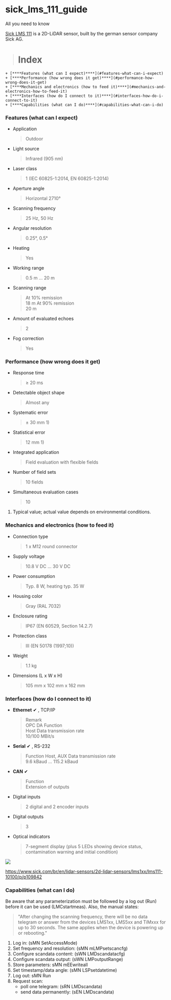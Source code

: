 # sick_lms_111_guide
All you need to know

[Sick LMS 111](https://www.sick.com/br/en/lidar-sensors/2d-lidar-sensors/lms1xx/lms111-10100/p/p109842) is a 2D-LiDAR sensor, built by the german sensor company Sick AG. 

> # Index
    + [****Features (what can I expect)****](#features-what-can-i-expect)
    + [****Performance (how wrong does it get)****](#performance-how-wrong-does-it-get)
    + [****Mechanics and electronics (how to feed it)****](#mechanics-and-electronics-how-to-feed-it)
    + [****Interfaces (how do I connect to it)****](#interfaces-how-do-i-connect-to-it)
    + [****Capabilities (what can I do)****](#capabilities-what-can-i-do)



<!-- TODO: add dropdown, turn this into HTML github page -->
### Features (what can I expect)

- Application
	> Outdoor

- Light source	
    > Infrared (905 nm)

- Laser class	
    >1 (IEC 60825-1:2014, EN 60825-1:2014)

- Aperture angle	
    > Horizontal	2710°
    
- Scanning frequency	
    > 25 Hz, 50 Hz

- Angular resolution	
    > 0.25°, 0.5°

- Heating	
    > Yes

- Working range	
    > 0.5 m ... 20 m

- Scanning range	
    > At 10% remission	
    >    18 m
    > At 90% remission	
    >    20 m

- Amount of evaluated echoes
    > 2

- Fog correction
    > Yes

### Performance (how wrong does it get)
- Response time	
    > ≥ 20 ms

- Detectable object shape	
    > Almost any

- Systematic error	
    > ± 30 mm 1)

- Statistical error	
    > 12 mm 1)

- Integrated application	
    > Field evaluation with flexible fields

- Number of field sets	
    > 10 fields

- Simultaneous evaluation cases	
    > 10

1) Typical value; actual value depends on environmental conditions.

### Mechanics and electronics (how to feed it)
- Connection type
    > 1 x M12 round connector

- Supply voltage   
    > 10.8 V DC ... 30 V DC

- Power consumption	
    > Typ. 8 W, heating typ. 35 W

- Housing color	
    > Gray (RAL 7032)

- Enclosure rating	
    > IP67 (EN 60529, Section 14.2.7)

- Protection class	
    > III (EN 50178 (1997;10))

- Weight	
    > 1.1 kg

- Dimensions (L x W x H)	
    > 105 mm x 102 mm x 162 mm

### Interfaces (how do I connect to it)


- **Ethernet**	✔ , TCP/IP
    > Remark	
    >     OPC DA
    > Function	
    >     Host
    > Data transmission rate	
    >     10/100 MBit/s

- **Serial**	✔ , RS-232
    > Function	Host, AUX
    > Data transmission rate	
    >    9.6 kBaud ... 115.2 kBaud

- **CAN**	✔
    > Function	
    >     Extension of outputs


- Digital inputs	
    > 2 digital and 2 encoder inputs

- Digital outputs	
    > 3

- Optical indicators	
    > 7-segment display (plus 5 LEDs showing device status, contamination warning and initial condition)

![](https://cdn.sick.com/media/ZOOM/5/95/195/IM0039195.png)

https://www.sick.com/br/en/lidar-sensors/2d-lidar-sensors/lms1xx/lms111-10100/p/p109842

### Capabilities (what can I do)
Be aware that any parameterization must be followed by a log out (Run) before it can be used (LMCstartmeas). Also, the manual states:

> "After changing the scanning frequency, there will be no data telegram or answer from the devices LMS1xx, LMS5xx and TiMxxx for up to 30 seconds. The same applies when the device is powering up or rebooting."

1. Log in:                       (sMN SetAccessMode)
2. Set frequency and resolution: (sMN mLMPsetscancfg)
3. Configure scandata content:   (sWN LMDscandatacfg)
4. Configure scandata output:    (sWN LMPoutputRange)
5. Store parameters: sMN mEEwriteall
6. Set timestamp/data angle:     (sMN LSPsetdatetime)
7. Log out: sMN Run 
8. Request scan:
    - poll one telegram:         (sRN LMDscandata)
    - send data permanently:     (sEN LMDscandata)



